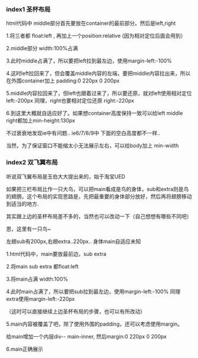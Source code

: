 ### index1 圣杯布局
html代码中  middle部分首先要放在container的最前部分。然后是left,right

1.将三者都 float:left , 再加上一个position:relative (因为相对定位后面会用到）

2.middle部分 width:100%占满

3.此时middle占满了，所以要把left拉到最左边，使用margin-left:-100%

4.这时left拉回来了，但会覆盖middle内容的左端，要把middle内容拉出来，所以在外围container加上 padding:0 220px 0 200px

5.middle内容拉回来了，但left也跟着过来了，所以要还原，就对left使用相对定位 left:-200px  同理，right也要相对定位还原 right:-220px

6.到这里大概就自适应好了。如果想container高度保持一致可以给left middle right都加上min-height:130px

不过衰衰地发现ie中有问题.. ie6/7/8/9中 下面的空白高度都不一样..

当然，为了保证窗口不能缩太小无法展示左右，可以给body加上 min-width


### index2 双飞翼布局
听说双飞翼布局是玉伯大大提出来的，始于淘宝UED

如果把三栏布局比作一只大鸟，可以把main看成是鸟的身体，sub和extra则是鸟的翅膀。这个布局的实现思路是，先把最重要的身体部分放好，然后再将翅膀移动到适当的地方.

其实跟上边的圣杯布局差不多的，当然也可以改动一下（自己想想有哪些不同吧）

恩，这里有一只鸟~

左翅sub有200px,右翅extra..220px.. 身体main自适应未知

1.html代码中，main要放最前边，sub  extra

2.将main  sub  extra 都float:left

3.将main占满 width:100%

4.此时main占满了，所以要把sub拉到最左边，使用margin-left:-100%  同理 extra使用margin-left:-220px

（这时可以直接继续上边圣杯布局的步骤，也可以有所改动）

5.main内容被覆盖了吧，除了使用外围的padding，还可以考虑使用margin。

给main增加一个内层div-- main-inner, 然后margin:0 220px 0 200px

6.main正确展示